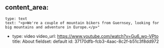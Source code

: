 content_area:
  -
    type: text
    text: "<p>We're a couple of mountain bikers from Guernsey, looking for big mountains and adventure in Europe.</p>"
  -
    type: video
    video_url: https://www.youtube.com/watch?v=Gu6_wo-VPto
title: About
fieldset: default
id: 37170dfb-fcb3-4aac-8c2f-b51c3f8dd972
